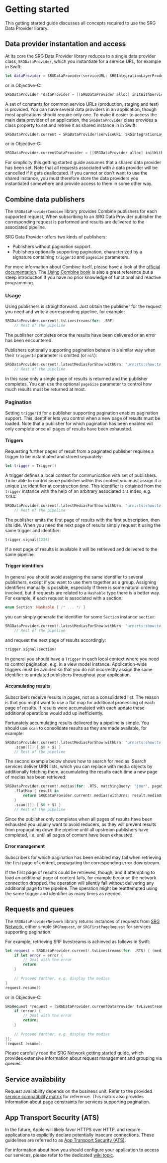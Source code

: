Getting started
===============

This getting started guide discusses all concepts required to use the SRG Data Provider library.

## Data provider instantation and access

At its core the SRG Data Provider library reduces to a single data provider class, `SRGDataProvider`, which you instantiate for a service URL, for example in Swift:

```swift
let dataProvider = SRGDataProvider(serviceURL: SRGIntegrationLayerProductionServiceURL())
```

or in Objective-C:

```objective-c
SRGDataProvider *dataProvider = [[SRGDataProvider alloc] initWithServiceURL:SRGIntegrationLayerProductionServiceURL()];
```

A set of constants for common service URLs (production, staging and test) is provided. You can have several data providers in an application, though most applications should require only one. To make it easier to access the main data provider of an application, the `SRGDataProvider` class provides a class property to set and retrive it as shared instance in in Swift:

```swift
SRGDataProvider.current = SRGDataProvider(serviceURL: SRGIntegrationLayerProductionServiceURL())
```

or in Objective-C:

```objective-c
SRGDataProvider.currentDataProvider = [[SRGDataProvider alloc] initWithServiceURL:SRGIntegrationLayerProductionServiceURL()];
```

For simplicity this getting started guide assumes that a shared data provider has been set. Note that all requests associated with a data provider will be cancelled if it gets deallocated. If you cannot or don't want to use the shared instance, you must therefore store the data providers you instantiated somewhere and provide access to them in some other way. 

## Combine data publishers

The `SRGDataProviderCombine` library provides Combine publishers for each supported request, 
When subscribing to an SRG Data Provider publisher the corresponding request is performed and results are delivered to the associated pipeline.

SRG Data Provider offers two kinds of publishers:

- Publishers without pagination support.
- Publishers optionally supporting pagination, characterized by a signature containing `triggerId` and `pageSize` parameters.

For more information about Combine itself, please have a look at the [official documentation](https://developer.apple.com/documentation/combine). The [Using Combine book](https://heckj.github.io/swiftui-notes) is also a great reference but a steep introduction if you have no prior knowledge of functional and reactive programming.

### Usage

Using publishers is straightforward. Just obtain the publisher for the request you need and write a corresponding pipeline, for example:

```swift
SRGDataProvider.current!.tvLivestreams(for: .SRF)
    // Rest of the pipeline
```

The publisher completes once the results have been delivered or an error has been encountered.

Publishers optionally supporting pagination behave in a similar way when their `triggerId` parameter is omitted (or `nil`):

```swift
SRGDataProvider.current!.latestMediasForShow(withUrn: "urn:rts:show:tv:532539", pageSize: 50)
    // Rest of the pipeline
```

In this case only a single page of results is returned and the publisher completes. You can use the optional `pageSize` parameter to control how much results must be returned at most.

### Pagination

Setting `triggerId` for a publisher supporting pagination enables pagination support. This identifier lets you control when a new page of results must be loaded. Note that a publisher for which pagination has been enabled will only complete once all pages of results have been exhausted.

#### Triggers

Requesting further pages of result from a paginated publisher requires a trigger to be instantiated and stored separately:

```swift
let trigger = Trigger()
```

A trigger defines a local context for communication with set of publishers. To be able to control some publisher within this context you must assign it a unique `Int` identifier at construction time. This identifier is obtained from the `trigger` instance with the help of an arbitrary associated `Int` index, e.g. 1234:

```swift
SRGDataProvider.current!.latestMediasForShow(withUrn: "urn:rts:show:tv:532539", triggerId: trigger.id(1234))
    // Rest of the pipeline
```

The publisher emits the first page of results with the first subscription, then sits idle. When you need the next page of results simply request it using the same trigger and identifier:

```swift
trigger.signal(1234)
```

If a next page of results is available it will be retrieved and delivered to the same pipeline.

#### Trigger identifiers

In general you should avoid assigning the same identifier to several publishers, except if you want to use them together as a group. Assigning identifiers manually is possible, especially if there is some natural ordering involved, but if requests are related to a `Hashable` type there is a better way. For example, if each request is associated with a section:

```swift
enum Section: Hashable { /* ... */ }
```

you can simply generate the identifier for some `Section` instance `section`:

```swift
SRGDataProvider.current!.latestMediasForShow(withUrn: "urn:rts:show:tv:532539", triggerId: trigger.id(section))
    // Rest of the pipeline
```

and request the next page of results accordingly:

```swift
trigger.signal(section)
```

In general you should have a `Trigger` in each local context where you need to control pagination, e.g. in a view model instance. Application-wide triggers must be avoided so that you do not incorrectly assign the same identifier to unrelated publishers throughout your application.

#### Accumulating results

Subscribers receive results in pages, not as a consolidated list. The reason is that you might want to use a flat map for additional processing of each page of results. If results were accumulated with each update these additional operations would add up inefficiently.

Fortunately accumulating results delivered by a pipeline is simple. You should use `scan` to consolidate results as they are made available, for example:

```swift
SRGDataProvider.current!.latestMediasForShow(withUrn: "urn:rts:show:tv:532539", triggerId: triggerId)
    .scan([]) { $0 + $1 }
    // Rest of the pipeline
```

The second example below shows how to search for medias. Search services deliver URN lists, which you can replace with media objects by additionally fetching them, accumulating the results each time a new page of medias has been retrieved:

```swift
SRGDataProvider.current!.medias(for: .RTS, matchingQuery: "jour", pageSize: 20, triggerId: triggerId)
    .flatMap { result in
        return SRGDataProvider.current!.medias(withUrns: result.mediaUrns, pageSize: 20)
    }
    .scan([]) { $0 + $1 }
    // Rest of the pipeline
```

Since the publisher only completes when all pages of results have been exhausted you usually want to avoid reducers, as they will prevent results from propagating down the pipeline until all upstream publishers have completed, i.e. until all pages of content have been exhausted.

#### Error management

Subscribers for which pagination has been enabled may fail when retrieving the first page of content, propagating the corresponding error downstream.

If the first page of results could be retrieved, though, and if attempting to load an additional page of content fails, for example because the network connection dropped, the operation will silently fail without delivering any additional page to the pipeline. The operation might be reatttempted using the same trigger and identifier as many times as needed.

## Requests and queues

The `SRGDataProviderNetwork` library returns instances of requests from [SRG Network](https://github.com/SRGSSR/srgnetwork-apple/issues), either simple `SRGRequest`, or `SRGFirstPageRequest` for services supporting pagination.

For example, retrieving SRF livestreams is achieved as follows in Swift:

```swift
let request = SRGDataProvider.current!.tvLivestreams(for: .RTS) { (medias, response, error) in
    if let error = error {
        // Deal with the error
        return
    }
    
    // Proceed further, e.g. display the medias
}
request.resume()
```

or in Objective-C:

```objective-c
SRGRequest *request = [SRGDataProvider.currentDataProvider tvLivestreamsForVendor:SRGVendorSRF withCompletionBlock:^(NSArray<SRGMedia *> * _Nullable medias, NSHTTPURLResponse * _Nullable HTTPResponse, NSError * _Nullable error) {
    if (error) {
        // Deal with the error
        return;
    }
    
    // Proceed further, e.g. display the medias
}];
[request resume];
```

Please carefully read the [SRG Network getting started guide](https://github.com/SRGSSR/srgnetwork-apple/blob/master/docs/GETTING_STARTED.md), which provides extensive information about request management and grouping via queues.

## Service availability

Request availability depends on the business unit. Refer to the provided [service compatibility matrix](SERVICE_AVAILABILITY.md) for reference. This matrix also provides information about page constraints for services supporting pagination.

## App Transport Security (ATS)

In the future, Apple will likely favor HTTPS over HTTP, and require applications to explicitly declare potentially insecure connections. These guidelines are referred to as [App Transport Security (ATS)](https://developer.apple.com/library/content/documentation/General/Reference/InfoPlistKeyReference/Articles/CocoaKeys.html#//apple_ref/doc/uid/TP40009251-SW33).

For information about how you should configure your application to access our services, please refer to the dedicated [wiki topic](https://github.com/SRGSSR/srgdataprovider-apple/wiki/App-Transport-Security-(ATS)).

